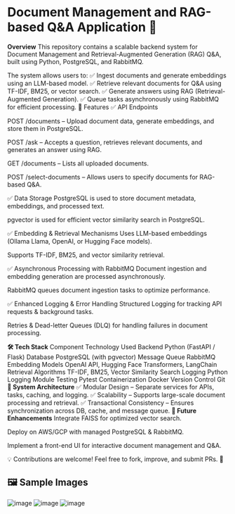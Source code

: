 # Document Management and RAG-based Q&A Application 🚀
**Overview**
This repository contains a scalable backend system for Document Management and Retrieval-Augmented Generation (RAG) Q&A, built using Python, PostgreSQL, and RabbitMQ.

The system allows users to:
✅ Ingest documents and generate embeddings using an LLM-based model.
✅ Retrieve relevant documents for Q&A using TF-IDF, BM25, or vector search.
✅ Generate answers using RAG (Retrieval-Augmented Generation).
✅ Queue tasks asynchronously using RabbitMQ for efficient processing.
🎯 Features
✅ API Endpoints

POST /documents – Upload document data, generate embeddings, and store them in PostgreSQL.

POST /ask – Accepts a question, retrieves relevant documents, and generates an answer using RAG.

GET /documents – Lists all uploaded documents.

POST /select-documents – Allows users to specify documents for RAG-based Q&A.

✅ Data Storage
PostgreSQL is used to store document metadata, embeddings, and processed text.

pgvector is used for efficient vector similarity search in PostgreSQL.

✅ Embedding & Retrieval Mechanisms
Uses LLM-based embeddings (Ollama Llama, OpenAI, or Hugging Face models).

Supports TF-IDF, BM25, and vector similarity retrieval.

✅ Asynchronous Processing with RabbitMQ
Document ingestion and embedding generation are processed asynchronously.

RabbitMQ queues document ingestion tasks to optimize performance.

✅ Enhanced Logging & Error Handling
Structured Logging for tracking API requests & background tasks.

Retries & Dead-letter Queues (DLQ) for handling failures in document processing.

**🛠 Tech Stack**
Component	Technology Used
Backend	Python (FastAPI / Flask)
Database	PostgreSQL (with pgvector)
Message Queue	RabbitMQ
Embedding Models	OpenAI API, Hugging Face Transformers, LangChain
Retrieval Algorithms	TF-IDF, BM25, Vector Similarity Search
Logging	Python Logging Module
Testing	Pytest
Containerization	Docker
Version Control	Git
**📐 System Architecture**
✅ Modular Design – Separate services for APIs, tasks, caching, and logging.
✅ Scalability – Supports large-scale document processing and retrieval.
✅ Transactional Consistency – Ensures synchronization across DB, cache, and message queue.
**📌 Future Enhancements**
Integrate FAISS for optimized vector search.

Deploy on AWS/GCP with managed PostgreSQL & RabbitMQ.

Implement a front-end UI for interactive document management and Q&A.

💡 Contributions are welcome! Feel free to fork, improve, and submit PRs. 🚀
## 🖼 Sample Images
![image](https://github.com/user-attachments/assets/d11d071b-b373-462f-8ab6-55cd4da58bec)
![image](https://github.com/user-attachments/assets/7f9324ed-7c96-4a37-a484-87c00273ca43)
![image](https://github.com/user-attachments/assets/ee387730-8788-4ee7-ac4c-7829f3de6e64)






